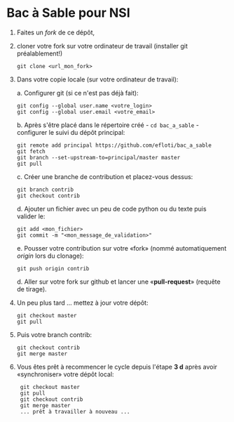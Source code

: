 # Bac à Sable pour NSI

1. Faites un *fork* de ce dépôt,

2. cloner votre fork sur votre ordinateur de travail (installer git préalablement!)
       
       git clone <url_mon_fork>

3. Dans votre copie locale (sur votre ordinateur de travail):
   
   a. Configurer git (si ce n'est pas déjà fait):
       
       git config --global user.name <votre_login>
       git config --global user.email <votre_email>
   
   b. Après s'être placé dans le répertoire créé - `cd bac_a_sable` - configurer le suivi du dépôt principal:
   
       git remote add principal https://github.com/efloti/bac_a_sable
       git fetch
       git branch --set-upstream-to=principal/master master
       git pull
   
   c. Créer une branche de contribution et placez-vous dessus:
   
       git branch contrib
       git checkout contrib
   
   d. Ajouter un fichier avec un peu de code python ou du texte puis valider le:
   
       git add <mon_fichier>
       git commit -m "<mon_message_de_validation>"
   
   e. Pousser votre contribution sur votre «fork» (nommé automatiquement *origin* lors du clonage):
   
       git push origin contrib
   
   d. Aller sur votre fork sur github et lancer une «**pull-request**» (requête de tirage).

4. Un peu plus tard ... mettez à jour votre dépôt:

       git checkout master
       git pull

5. Puis votre branch contrib:

       git checkout contrib
       git merge master

6. Vous êtes prêt à recommencer le cycle depuis l'étape **3 d** après avoir «synchroniser» votre dépôt local:

        git checkout master
        git pull
        git checkout contrib
        git merge master
        ... prêt à travailler à nouveau ...
